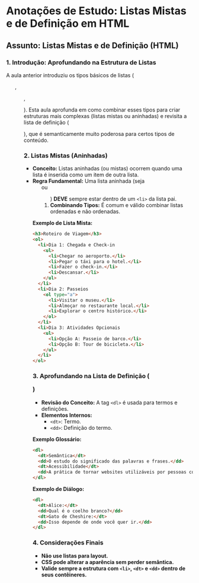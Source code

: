 # Anotações de Estudo: Listas Mistas e de Definição em HTML

## Assunto: Listas Mistas e de Definição (HTML)

### 1. Introdução: Aprofundando na Estrutura de Listas
A aula anterior introduziu os tipos básicos de listas (<ul>, <ol>, <dl>). Esta aula aprofunda em como combinar esses tipos para criar estruturas mais complexas (listas mistas ou aninhadas) e revisita a lista de definição (<dl>), que é semanticamente muito poderosa para certos tipos de conteúdo.

### 2. Listas Mistas (Aninhadas)
- **Conceito:** Listas aninhadas (ou mistas) ocorrem quando uma lista é inserida como um item de outra lista.  
- **Regra Fundamental:** Uma lista aninhada (seja <ul> ou <ol>) **DEVE** sempre estar dentro de um `<li>` da lista pai.  
- **Combinando Tipos:** É comum e válido combinar listas ordenadas e não ordenadas.

**Exemplo de Lista Mista:**
```html
<h3>Roteiro de Viagem</h3>
<ol>
  <li>Dia 1: Chegada e Check-in
    <ul>
      <li>Chegar no aeroporto.</li>
      <li>Pegar o táxi para o hotel.</li>
      <li>Fazer o check-in.</li>
      <li>Descansar.</li>
    </ul>
  </li>
  <li>Dia 2: Passeios
    <ol type="a">
      <li>Visitar o museu.</li>
      <li>Almoçar no restaurante local.</li>
      <li>Explorar o centro histórico.</li>
    </ol>
  </li>
  <li>Dia 3: Atividades Opcionais
    <ul>
      <li>Opção A: Passeio de barco.</li>
      <li>Opção B: Tour de bicicleta.</li>
    </ul>
  </li>
</ol>
```

### 3. Aprofundando na Lista de Definição (<dl>)
- **Revisão do Conceito:** A tag `<dl>` é usada para termos e definições.  
- **Elementos Internos:**
  - `<dt>`: Termo.
  - `<dd>`: Definição do termo.

**Exemplo Glossário:**
```html
<dl>
  <dt>Semântica</dt>
  <dd>O estudo do significado das palavras e frases.</dd>
  <dt>Acessibilidade</dt>
  <dd>A prática de tornar websites utilizáveis por pessoas com deficiência.</dd>
</dl>
```

**Exemplo de Diálogo:**
```html
<dl>
  <dt>Alice:</dt>
  <dd>Qual é o coelho branco?</dd>
  <dt>Gato de Cheshire:</dt>
  <dd>Isso depende de onde você quer ir.</dd>
</dl>
```

### 4. Considerações Finais
- **Não use listas para layout.**
- **CSS pode alterar a aparência sem perder semântica.**
- **Valide sempre a estrutura com `<li>`, `<dt>` e `<dd>` dentro de seus contêineres.**
